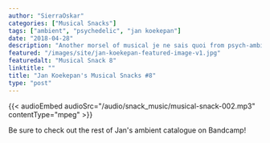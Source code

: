```yaml
---
author: "SierraOskar"
categories: ["Musical Snacks"]
tags: ["ambient", "psychedelic", "jan koekepan"]
date: "2018-04-28"
description: "Another morsel of musical je ne sais quoi from psych-ambient voyager Jan Koekepan..."
featured: "/images/site/jan-koekepan-featured-image-v1.jpg"
featuredalt: "Musical Snack 8"
linktitle: ""
title: "Jan Koekepan's Musical Snacks #8"
type: "post"
---
```


{{< audioEmbed audioSrc="/audio/snack_music/musical-snack-002.mp3" contentType="mpeg" >}}

Be sure to check out the rest of Jan's ambient catalogue on Bandcamp!

